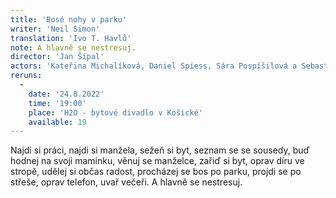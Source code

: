 ```yaml
---
title: 'Bosé nohy v parku'
writer: 'Neil Simon'
translation: 'Ivo T. Havlů'
note: A hlavně se nestresuj.
director: 'Jan Šípal'
actors: 'Kateřina Michalíková, Daniel Spiess, Sára Pospíšilová a Sebastian Vopěnka. V roli Opraváře telefonů jako hostující hvězda hraje student Katedry činoherního divadla DAMU Prokop Košář.'
reruns:
  -
    date: '24.8.2022'
    time: '19:00'
    place: 'H2O - bytové divadlo v Košické'
    available: 19
---
```

Najdi si práci, najdi si manžela, sežeň si byt, seznam se se sousedy, buď hodnej na svoji maminku, věnuj se manželce, zařiď si byt, oprav díru ve stropě, udělej si občas radost, procházej se bos po parku, projdi se po střeše, oprav telefon, uvař večeři.
A hlavně se nestresuj.
